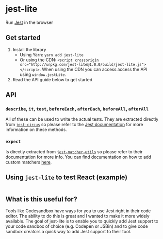 # jest-lite
Run [Jest](https://jestjs.io/) in the browser

## Get started
1. Install the library
    - Using Yarn: `yarn add jest-lite`
    - Or using the CDN: `<script crossorigin src="http://unpkg.com/jest-lite@1.0.0/build/jest-lite.js"></script>`. When using the CDN you can access access the API using `window.jestLite`.
2. Read the API guide below to get started.

## API

### `describe`, `it`, `test`, `beforeEach`, `afterEach`, `beforeAll`, `afterAll`
All of these can be used to write the actual tests. They are extracted directly from [`jest-circus`](https://github.com/facebook/jest/tree/master/packages/jest-circus) so please refer to the [Jest documentation](https://jestjs.io/docs/en/getting-started) for more information on these methods.

### `expect`
Is directly extracted from [`jest-matcher-utils`](https://github.com/facebook/jest/tree/master/packages/jest-matcher-utils) so please refer to their documentation for more info. You can find documentation on how to add custom matchers [here](https://jestjs.io/docs/en/expect.html#expectextendmatchers).

## Using `jest-lite` to test React (example)
```html
```

## What is this useful for?
Tools like Codesandbox have ways for you to use Jest right in their code editor. The ability to do this is great and I wanted to make it more widely available. The goal of jest-lite is to enable you to quickly add Jest support to your code sandbox of choice (e.g. Codepen or JSBin) and to give code sandbox creators a quick way to add Jest support to their tool.
